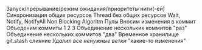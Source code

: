 Запуск/прерывание/режим ожидания/приоритеты нити(-ей)
Синхронизация общих ресурсов
Thread без общих ресурсов
Wait, Notify, NotifyAll
Non Blocking Algoritm
Пулы
Вносим изменения в коммит
Объеденим коммиты
1
2
3
Объединение нескольких коммитов "раз"
Объединение нескольких коммитов "два"
Временное хранилище git.stash
слияние
*Удалил все ненужные ветки*
"какие-то изменения"